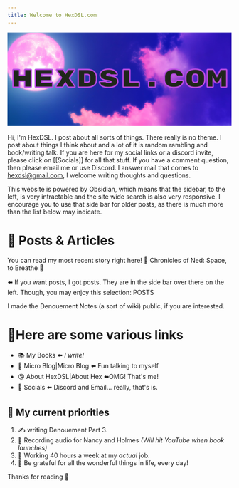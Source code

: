 ```yaml
---
title: Welcome to HexDSL.com
---
```


![HexDSL Banner](WebBanner.jpg)

Hi, I'm HexDSL. I post about all sorts of things. There really is no theme. I post about things I think about and a lot of it is random rambling and book/writing talk. If you are here for my social links or a discord invite, please click on [[Socials]] for all that stuff. If you have a comment question, then please email me or use Discord. I answer mail that comes to [hexdsl@gmail.com](mailto:hexdsl@gmail.com), I welcome writing thoughts and questions.

This website is powered by Obsidian, which means that the sidebar, to the left, is very intractable and the site wide search is also very responsive. I encourage you to use that side bar for older posts, as there is much more than the list below may indicate. 

# 📰 Posts & Articles
You can read my most recent story right here!
📖  Chronicles of Ned: Space, to Breathe 🚀

⬅️ If you want posts, I got posts. They are in the side bar over there on the left. 
Though, you may enjoy this selection:
POSTS
  
I made the Denouement Notes (a sort of wiki) public, if you are interested.  

# 🔗Here are some various links 
- 📚 My Books ⬅️ *I write!* 
- 🦠 Micro Blog|Micro Blog ⬅️ Fun talking to myself
- 😘 About HexDSL|About Hex ⬅️OMG! That's me! 
- 🦩 Socials ⬅️ Discord and Email... really, that's is.

## 🌃 My current priorities
1. ✍️ writing Denouement Part 3. 
2. 📣 Recording audio for Nancy and Holmes *(Will hit YouTube when book launches)*
3. 💼 Working 40 hours a week at my *actual* job.
4. 🥰 Be grateful for all the wonderful things in life, every day! 

Thanks for reading 👋